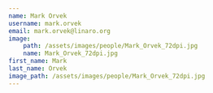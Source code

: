 ```yaml
---
name: Mark Orvek
username: mark.orvek
email: mark.orvek@linaro.org
image:
    path: /assets/images/people/Mark_Orvek_72dpi.jpg
    name: Mark_Orvek_72dpi.jpg
first_name: Mark
last_name: Orvek
image_path: /assets/images/people/Mark_Orvek_72dpi.jpg
---
```

